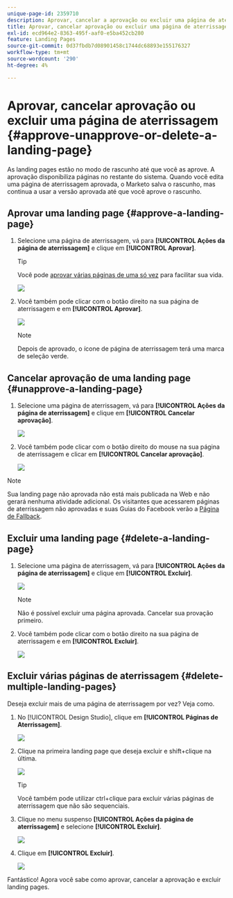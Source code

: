 ```yaml
---
unique-page-id: 2359710
description: Aprovar, cancelar a aprovação ou excluir uma página de aterrissagem - Documentação do Marketo - Documentação do produto
title: Aprovar, cancelar aprovação ou excluir uma página de aterrissagem
exl-id: ecd964e2-8363-495f-aaf0-e5ba452cb280
feature: Landing Pages
source-git-commit: 0d37fbdb7d08901458c1744dc68893e155176327
workflow-type: tm+mt
source-wordcount: '290'
ht-degree: 4%

---
```


# Aprovar, cancelar aprovação ou excluir uma página de aterrissagem {#approve-unapprove-or-delete-a-landing-page}

As landing pages estão no modo de rascunho até que você as aprove. A aprovação disponibiliza páginas no restante do sistema. Quando você edita uma página de aterrissagem aprovada, o Marketo salva o rascunho, mas continua a usar a versão aprovada até que você aprove o rascunho.

## Aprovar uma landing page {#approve-a-landing-page}

1. Selecione uma página de aterrissagem, vá para **[!UICONTROL Ações da página de aterrissagem]** e clique em **[!UICONTROL Aprovar]**.

   >[!TIP]
   >
   >Você pode [aprovar várias páginas de uma só vez](/help/marketo/product-docs/demand-generation/landing-pages/landing-page-actions/approve-multiple-landing-pages-at-once.md) para facilitar sua vida.

   ![](assets/image2014-9-16-15-3a28-3a22.png)

1. Você também pode clicar com o botão direito na sua página de aterrissagem e em **[!UICONTROL Aprovar]**.

   ![](assets/image2014-9-16-15-3a30-3a4.png)

   >[!NOTE]
   >
   >Depois de aprovado, o ícone de página de aterrissagem terá uma marca de seleção verde.

## Cancelar aprovação de uma landing page {#unapprove-a-landing-page}

1. Selecione uma página de aterrissagem, vá para **[!UICONTROL Ações da página de aterrissagem]** e clique em **[!UICONTROL Cancelar aprovação]**.

   ![](assets/image2014-9-16-15-3a31-3a8.png)

1. Você também pode clicar com o botão direito do mouse na sua página de aterrissagem e clicar em **[!UICONTROL Cancelar aprovação]**.

   ![](assets/image2014-9-16-15-3a31-3a34.png)

>[!NOTE]
>
>Sua landing page não aprovada não está mais publicada na Web e não gerará nenhuma atividade adicional. Os visitantes que acessarem páginas de aterrissagem não aprovadas e suas Guias do Facebook verão a [Página de Fallback](/help/marketo/product-docs/administration/settings/set-a-fallback-page.md).

## Excluir uma landing page {#delete-a-landing-page}

1. Selecione uma página de aterrissagem, vá para **[!UICONTROL Ações da página de aterrissagem]** e clique em **[!UICONTROL Excluir]**.

   ![](assets/image2014-9-16-15-3a49-3a59.png)

   >[!NOTE]
   >
   >Não é possível excluir uma página aprovada. Cancelar sua provação primeiro.

1. Você também pode clicar com o botão direito na sua página de aterrissagem e em **[!UICONTROL Excluir]**.

   ![](assets/image2014-9-16-15-3a50-3a40.png)

## Excluir várias páginas de aterrissagem {#delete-multiple-landing-pages}

Deseja excluir mais de uma página de aterrissagem por vez? Veja como.

1. No [!UICONTROL Design Studio], clique em **[!UICONTROL Páginas de Aterrissagem]**.

   ![](assets/one.png)

1. Clique na primeira landing page que deseja excluir e shift+clique na última.

   ![](assets/two.png)

   >[!TIP]
   >
   >Você também pode utilizar ctrl+clique para excluir várias páginas de aterrissagem que não são sequenciais.

1. Clique no menu suspenso **[!UICONTROL Ações da página de aterrissagem]** e selecione **[!UICONTROL Excluir]**.

   ![](assets/three.png)

1. Clique em **[!UICONTROL Excluir]**.

   ![](assets/four.png)

Fantástico! Agora você sabe como aprovar, cancelar a aprovação e excluir landing pages.
